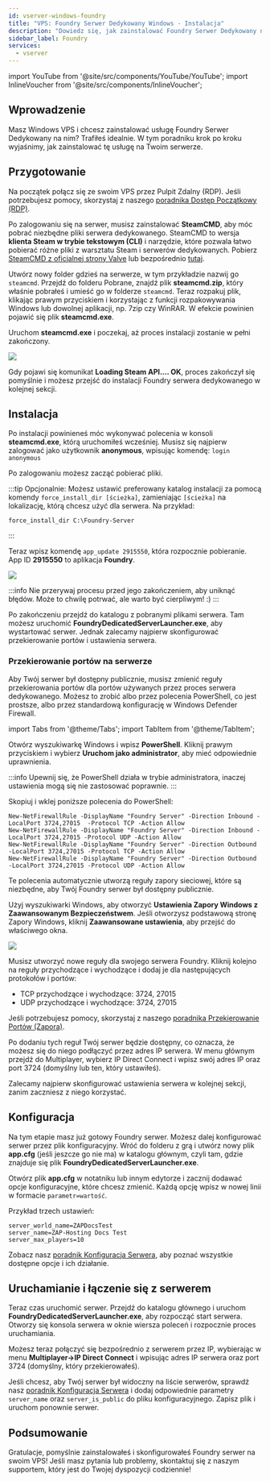 ```yaml
---
id: vserver-windows-foundry
title: "VPS: Foundry Serwer Dedykowany Windows - Instalacja"
description: "Dowiedz się, jak zainstalować Foundry Serwer Dedykowany na swoim Windows VPS, aby bezproblemowo hostować rozgrywkę → Sprawdź teraz"
sidebar_label: Foundry
services:
  - vserver
---
```


import YouTube from '@site/src/components/YouTube/YouTube';
import InlineVoucher from '@site/src/components/InlineVoucher';

## Wprowadzenie

Masz Windows VPS i chcesz zainstalować usługę Foundry Serwer Dedykowany na nim? Trafiłeś idealnie. W tym poradniku krok po kroku wyjaśnimy, jak zainstalować tę usługę na Twoim serwerze.

<YouTube videoId="bRsZNqKsghA" imageSrc="https://screensaver01.zap-hosting.com/index.php/s/Xm3o2P3oc7QzLtp/preview" title="Jak skonfigurować Foundry Serwer Dedykowany na Windows VPS!" description="Wolisz zobaczyć wszystko w akcji, żeby lepiej zrozumieć? Mamy to! Zanurz się w naszym wideo, które wszystko rozkłada na czynniki pierwsze. Niezależnie czy się spieszysz, czy po prostu lubisz chłonąć wiedzę w najbardziej angażujący sposób!"/>
<InlineVoucher />

## Przygotowanie

Na początek połącz się ze swoim VPS przez Pulpit Zdalny (RDP). Jeśli potrzebujesz pomocy, skorzystaj z naszego [poradnika Dostęp Początkowy (RDP)](vserver-windows-userdp.md).

Po zalogowaniu się na serwer, musisz zainstalować **SteamCMD**, aby móc pobrać niezbędne pliki serwera dedykowanego. SteamCMD to wersja **klienta Steam w trybie tekstowym (CLI)** i narzędzie, które pozwala łatwo pobierać różne pliki z warsztatu Steam i serwerów dedykowanych. Pobierz [SteamCMD z oficjalnej strony Valve](https://developer.valvesoftware.com/wiki/SteamCMD) lub bezpośrednio [tutaj](https://steamcdn-a.akamaihd.net/client/installer/steamcmd.zip).

Utwórz nowy folder gdzieś na serwerze, w tym przykładzie nazwij go `steamcmd`. Przejdź do folderu Pobrane, znajdź plik **steamcmd.zip**, który właśnie pobrałeś i umieść go w folderze `steamcmd`. Teraz rozpakuj plik, klikając prawym przyciskiem i korzystając z funkcji rozpakowywania Windows lub dowolnej aplikacji, np. 7zip czy WinRAR. W efekcie powinien pojawić się plik **steamcmd.exe**.

Uruchom **steamcmd.exe** i poczekaj, aż proces instalacji zostanie w pełni zakończony.

![](https://github.com/zaphosting/docs/assets/42719082/ffb8e8a1-26e3-4d16-9baf-938e17ec1613)

Gdy pojawi się komunikat **Loading Steam API.... OK**, proces zakończył się pomyślnie i możesz przejść do instalacji Foundry serwera dedykowanego w kolejnej sekcji.

## Instalacja

Po instalacji powinieneś móc wykonywać polecenia w konsoli **steamcmd.exe**, którą uruchomiłeś wcześniej. Musisz się najpierw zalogować jako użytkownik **anonymous**, wpisując komendę: `login anonymous`

Po zalogowaniu możesz zacząć pobierać pliki.

:::tip
Opcjonalnie: Możesz ustawić preferowany katalog instalacji za pomocą komendy `force_install_dir [ścieżka]`, zamieniając `[ścieżka]` na lokalizację, którą chcesz użyć dla serwera. Na przykład:
```
force_install_dir C:\Foundry-Server
```
:::

Teraz wpisz komendę `app_update 2915550`, która rozpocznie pobieranie. App ID **2915550** to aplikacja **Foundry**.

![](https://github.com/zaphosting/docs/assets/42719082/b265a784-cf9a-43dc-b100-376f080e18f3)

:::info
Nie przerywaj procesu przed jego zakończeniem, aby uniknąć błędów. Może to chwilę potrwać, ale warto być cierpliwym! :)
:::

Po zakończeniu przejdź do katalogu z pobranymi plikami serwera. Tam możesz uruchomić **FoundryDedicatedServerLauncher.exe**, aby wystartować serwer. Jednak zalecamy najpierw skonfigurować przekierowanie portów i ustawienia serwera.

### Przekierowanie portów na serwerze

Aby Twój serwer był dostępny publicznie, musisz zmienić reguły przekierowania portów dla portów używanych przez proces serwera dedykowanego. Możesz to zrobić albo przez polecenia PowerShell, co jest prostsze, albo przez standardową konfigurację w Windows Defender Firewall.

import Tabs from '@theme/Tabs';
import TabItem from '@theme/TabItem';

<Tabs>
<TabItem value="powershell" label="Przez PowerShell" default>

Otwórz wyszukiwarkę Windows i wpisz **PowerShell**. Kliknij prawym przyciskiem i wybierz **Uruchom jako administrator**, aby mieć odpowiednie uprawnienia.

:::info
Upewnij się, że PowerShell działa w trybie administratora, inaczej ustawienia mogą się nie zastosować poprawnie.
:::

Skopiuj i wklej poniższe polecenia do PowerShell:
```
New-NetFirewallRule -DisplayName "Foundry Server" -Direction Inbound -LocalPort 3724,27015  -Protocol TCP -Action Allow
New-NetFirewallRule -DisplayName "Foundry Server" -Direction Inbound -LocalPort 3724,27015 -Protocol UDP -Action Allow
New-NetFirewallRule -DisplayName "Foundry Server" -Direction Outbound -LocalPort 3724,27015 -Protocol TCP -Action Allow
New-NetFirewallRule -DisplayName "Foundry Server" -Direction Outbound -LocalPort 3724,27015 -Protocol UDP -Action Allow
```

Te polecenia automatycznie utworzą reguły zapory sieciowej, które są niezbędne, aby Twój Foundry serwer był dostępny publicznie.

</TabItem>

<TabItem value="windefender" label="Przez Windows Defender">

Użyj wyszukiwarki Windows, aby otworzyć **Ustawienia Zapory Windows z Zaawansowanym Bezpieczeństwem**. Jeśli otworzysz podstawową stronę Zapory Windows, kliknij **Zaawansowane ustawienia**, aby przejść do właściwego okna.

![](https://github.com/zaphosting/docs/assets/42719082/5fb9f943-7e51-4d8f-9df4-2f5ff60857d3)

Musisz utworzyć nowe reguły dla swojego serwera Foundry. Kliknij kolejno na reguły przychodzące i wychodzące i dodaj je dla następujących protokołów i portów:
- TCP przychodzące i wychodzące: 3724, 27015
- UDP przychodzące i wychodzące: 3724, 27015

Jeśli potrzebujesz pomocy, skorzystaj z naszego [poradnika Przekierowanie Portów (Zapora)](vserver-windows-port.md).

</TabItem>
</Tabs>

Po dodaniu tych reguł Twój serwer będzie dostępny, co oznacza, że możesz się do niego podłączyć przez adres IP serwera. W menu głównym przejdź do Multiplayer, wybierz IP Direct Connect i wpisz swój adres IP oraz port 3724 (domyślny lub ten, który ustawiłeś).

Zalecamy najpierw skonfigurować ustawienia serwera w kolejnej sekcji, zanim zaczniesz z niego korzystać.

## Konfiguracja

Na tym etapie masz już gotowy Foundry serwer. Możesz dalej konfigurować serwer przez plik konfiguracyjny. Wróć do folderu z grą i utwórz nowy plik **app.cfg** (jeśli jeszcze go nie ma) w katalogu głównym, czyli tam, gdzie znajduje się plik **FoundryDedicatedServerLauncher.exe**.

Otwórz plik **app.cfg** w notatniku lub innym edytorze i zacznij dodawać opcje konfiguracyjne, które chcesz zmienić. Każdą opcję wpisz w nowej linii w formacie `parametr=wartość`.

Przykład trzech ustawień:
```
server_world_name=ZAPDocsTest
server_name=ZAP-Hosting Docs Test
server_max_players=10
```

Zobacz nasz [poradnik Konfiguracja Serwera](foundry-configuration.md), aby poznać wszystkie dostępne opcje i ich działanie.

## Uruchamianie i łączenie się z serwerem

Teraz czas uruchomić serwer. Przejdź do katalogu głównego i uruchom **FoundryDedicatedServerLauncher.exe**, aby rozpocząć start serwera. Otworzy się konsola serwera w oknie wiersza poleceń i rozpocznie proces uruchamiania.

Możesz teraz połączyć się bezpośrednio z serwerem przez IP, wybierając w menu **Multiplayer->IP Direct Connect** i wpisując adres IP serwera oraz port 3724 (domyślny, który przekierowałeś).

Jeśli chcesz, aby Twój serwer był widoczny na liście serwerów, sprawdź nasz [poradnik Konfiguracja Serwera](foundry-configuration.md) i dodaj odpowiednie parametry `server_name` oraz `server_is_public` do pliku konfiguracyjnego. Zapisz plik i uruchom ponownie serwer.

## Podsumowanie

Gratulacje, pomyślnie zainstalowałeś i skonfigurowałeś Foundry serwer na swoim VPS! Jeśli masz pytania lub problemy, skontaktuj się z naszym supportem, który jest do Twojej dyspozycji codziennie!

<InlineVoucher />